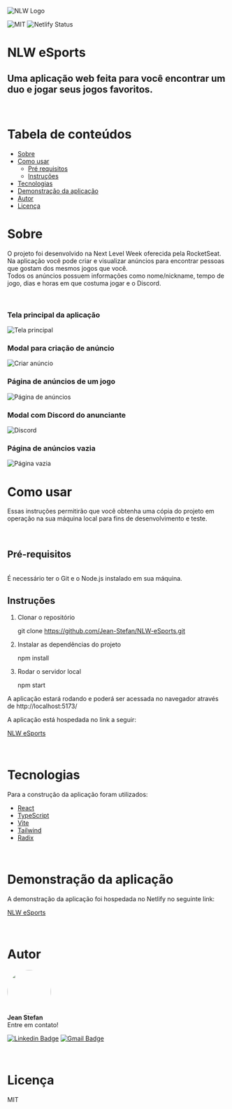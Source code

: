 ![NLW Logo](https://global-uploads.webflow.com/61d83a2ebb0ae01ab96e841a/630d2251fd7c6c8ef1d1df14_OG-nlw-esports.jpg)

![MIT](https://img.shields.io/badge/license-MIT-green)
![Netlify Status](https://api.netlify.com/api/v1/badges/fd232112-a7d1-4807-8a71-4e17ff976b97/deploy-status)

# NLW eSports

## Uma aplicação web feita para você encontrar um duo e jogar seus jogos favoritos.

</br>

# Tabela de conteúdos

<!--ts-->

-   [Sobre](#Sobre)
-   [Como usar](#como-usar)
    -   [Pré requisitos](#pré-requisitos)
    -   [Instruções](#instruções)
-   [Tecnologias](#tecnologias)
-   [Demonstração da aplicação](#demonstração-da-aplicação)
-   [Autor](#autor)
-   [Licença](#licença)
    <!--te-->
    </br>

# Sobre

O projeto foi desenvolvido na Next Level Week oferecida pela RocketSeat. Na aplicação você pode criar e visualizar anúncios para encontrar pessoas que gostam dos mesmos jogos que você. <br>
Todos os anúncios possuem informações como nome/nickname, tempo de jogo, dias e horas em que costuma jogar e o Discord.

<br>

### Tela principal da aplicação

![Tela principal](https://i.imgur.com/OejRLTk.png)

### Modal para criação de anúncio

![Criar anúncio](https://i.imgur.com/OlSLlaB.png)

### Página de anúncios de um jogo

![Página de anúncios](https://i.imgur.com/VO5i18Y.png)

### Modal com Discord do anunciante

![Discord](https://i.imgur.com/W8Lkick.png)

### Página de anúncios vazia

![Página vazia](https://i.imgur.com/5XwKPHI.png)

# Como usar

Essas instruções permitirão que você obtenha uma cópia do projeto em operação na sua máquina local para fins de desenvolvimento e teste.

</br>

## Pré-requisitos

</br>
É necessário ter o Git e o Node.js instalado em sua máquina.

</br>

## Instruções

1. Clonar o repositório

    git clone https://github.com/Jean-Stefan/NLW-eSports.git

2. Instalar as dependências do projeto

    npm install

3. Rodar o servidor local

    npm start

A aplicação estará rodando e poderá ser acessada no navegador através de http://localhost:5173/

A aplicação está hospedada no link a seguir:

[NLW eSports](https://nlw-esports-jean.netlify.app/)

<br/>

# Tecnologias

Para a construção da aplicação foram utilizados:

-   [React](https://reactjs.org/)
-   [TypeScript](https://www.typescriptlang.org/)
-   [Vite](https://vitejs.dev/)
-   [Tailwind](https://tailwindcss.com/)
-   [Radix](https://www.radix-ui.com/)

<br/>

# Demonstração da aplicação

A demonstração da aplicação foi hospedada no Netlify no seguinte link:

[NLW eSports](https://nlw-esports-jean.netlify.app/)

</br>

# Autor

 <img style="border-radius: 50%;" src="https://avatars.githubusercontent.com/u/64866005?v=4" width="100px;" alt=""/>
 <br />
 <b>Jean Stefan</b></a>

<br>
Entre em contato!

[![Linkedin Badge](https://camo.githubusercontent.com/119b8be578a5fae2d25ed4911a2c5a45a2ae56588028eb2d2c55a738a9bb821d/68747470733a2f2f696d672e736869656c64732e696f2f62616467652f2d6a65616e73746566616e2d626c75653f7374796c653d666f722d7468652d6261646765266c6f676f3d4c696e6b6564696e266c6f676f436f6c6f723d7768697465266c696e6b3d68747470733a2f2f7777772e6c696e6b6564696e2e636f6d2f696e2f6a65616e73746566616e2f)](https://www.linkedin.com/in/jeanstefan/)
[![Gmail Badge](https://camo.githubusercontent.com/06ac01d998ed47484313553e6d404414723eba75ec8d468316fda2e0588bc519/68747470733a2f2f696d672e736869656c64732e696f2f62616467652f2d6a65616e2e73746566616e6c696d6140676d61696c2e636f6d2d6331343433383f7374796c653d666f722d7468652d6261646765266c6f676f3d476d61696c266c6f676f436f6c6f723d7768697465266c696e6b3d6d61696c746f3a6a65616e2e73746566616e6c696d6140676d61696c2e636f6d)](mailto:jean.stefanlima@gmail.com)

<br>

# Licença

MIT
